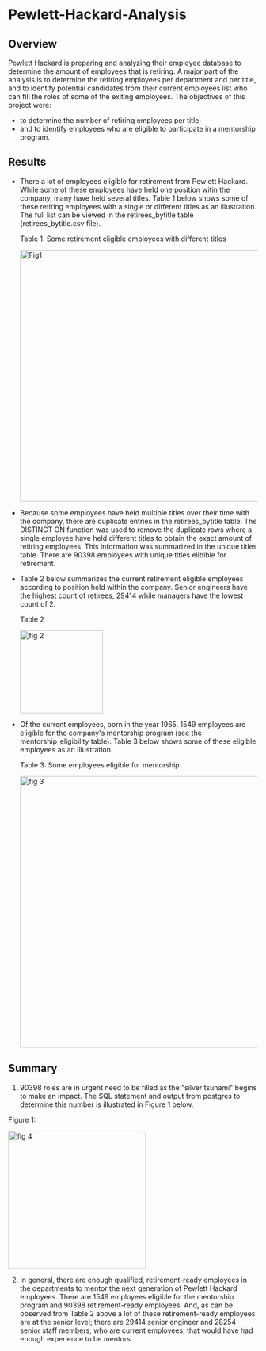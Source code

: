 # Pewlett-Hackard-Analysis

## Overview 

Pewlett Hackard is preparing and analyzing their employee database to determine the amount of employees that is retiring. A major part of the analysis is to determine the retiring employees per department and per title, and to identify potential candidates from their current employees list who can fill the roles of some of the exiting employees. The objectives of this project were:

* to determine the number of retiring employees per title;
* and to identify employees who are eligible to participate in a mentorship program. 

## Results

* There a lot of employees eligible for retirement from Pewlett Hackard. While some of these employees have held one position witin the company, many have held several titles. Table 1 below shows some of these retiring employees with a single or different titles as an illustration. The full list can be viewed in the retirees_bytitle table (retirees_bytitle.csv file).



  Table 1. Some retirement eligible employees with different titles  

  <img width="508" alt="Fig1" src="https://user-images.githubusercontent.com/92636438/146672092-b2f791cb-2c16-4e12-8bb3-348004132c7c.png">



* Because some employees have held multiple titles over their time with the company, there are duplicate entries in the retirees_bytitle table. The DISTINCT ON function was used to remove the duplicate rows where a single employee have held different titles to obtain the exact amount of retiring employees. This information was summarized in the unique titles table. There are 90398 employees with unique titles elibible for retirement.


* Table 2 below summarizes the current retirement eligible employees according to position held within the company. Senior engineers have the highest count of retirees, 29414 while managers have the lowest count of 2.


  Table 2

  <img width="167" alt="fig 2" src="https://user-images.githubusercontent.com/92636438/146672214-2ca9c201-ad80-41a6-8f1c-0effb95f1973.png">


* Of the current employees, born in the year 1965, 1549 employees are eligible for the company's mentorship program (see the mentorship_eligibility table). Table 3 below shows some of these eligible employees as an illustration.


  Table 3: Some employees eligible for mentorship

  <img width="548" alt="fig 3" src="https://user-images.githubusercontent.com/92636438/146672251-620a1e96-4578-4fa9-81a5-afa63337d09b.png">



## Summary

1. 90398 roles are in urgent need to be filled  as the "silver tsunami" begins to make an impact. The SQL statement and output from postgres to determine this number is illustrated in Figure 1 below.

  Figure 1: 

  <img width="278" alt="fig 4" src="https://user-images.githubusercontent.com/92636438/146672296-e87c5f9b-d84a-40b1-b4c7-1b296e9e964a.png">


2. In general, there are enough qualified, retirement-ready employees in the departments to mentor the next generation of Pewlett Hackard employees. There are 1549 employees eligible for the mentorship program and 90398 retirement-ready employees. And, as can be observed from Table 2 above a lot of these retirement-ready employees are at the senior level; there are 29414 senior engineer and 28254 senior staff members, who are current employees, that would have had enough experience to be mentors. 
